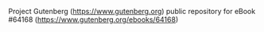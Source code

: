 Project Gutenberg (https://www.gutenberg.org) public repository for
eBook #64168 (https://www.gutenberg.org/ebooks/64168)
